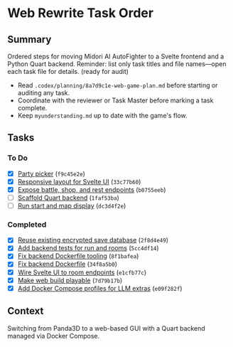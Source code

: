 # Web Rewrite Task Order

## Summary
Ordered steps for moving Midori AI AutoFighter to a Svelte frontend and a Python Quart backend. Reminder: list only task titles and file names—open each task file for details. (ready for audit)

- Read `.codex/planning/8a7d9c1e-web-game-plan.md` before starting or auditing any task.
- Coordinate with the reviewer or Task Master before marking a task complete.
- Keep `myunderstanding.md` up to date with the game's flow.

## Tasks
### To Do


 - [x] [Party picker](done/f9c45e2e-party-picker.md) (`f9c45e2e`)
 - [x] [Responsive layout for Svelte UI](done/33c77b60-responsive-layout.md) (`33c77b60`)
 - [x] [Expose battle, shop, and rest endpoints](done/b0755eeb-room-endpoints.md) (`b0755eeb`)
 - [ ] [Scaffold Quart backend](done/1faf53ba-quart-backend-scaffold.md) (`1faf53ba`)
 - [ ] [Run start and map display](done/dc3d4f2e-run-start-map-display.md) (`dc3d4f2e`)

### Completed

- [x] [Reuse existing encrypted save database](done/2f8d4e49-reuse-save-db.md) (`2f8d4e49`)
- [x] [Add backend tests for run and rooms](5cc4df14-backend-tests.md) (`5cc4df14`)
- [x] [Fix backend Dockerfile tooling](8f1bafea-dockerfile-tooling.md) (`8f1bafea`)
- [x] [Fix backend Dockerfile](done/34f8a5b0-fix-backend-dockerfile.md) (`34f8a5b0`)
- [x] [Wire Svelte UI to room endpoints](done/e1cfb77c-frontend-room-wiring.md) (`e1cfb77c`)
- [x] [Make web build playable](done/7d79b17b-playable-flow.md) (`7d79b17b`)
- [x] [Add Docker Compose profiles for LLM extras](e09f282f-compose-llm-profiles.md) (`e09f282f`)

## Context
Switching from Panda3D to a web-based GUI with a Quart backend managed via Docker Compose.
